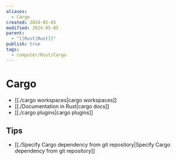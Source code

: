 ```yaml
---
aliases:
  - Cargo
created: 2024-05-05
modified: 2024-05-05
parent:
  - "[[Rust|Rust]]"
publish: true
tags:
  - computer/Rust/Cargo
---
```


# Cargo
- [[./cargo workspaces|cargo workspaces]]
- [[./Documentation in Rust|cargo docs]]
- [[./cargo plugins|cargo plugins]]

## Tips
- [[./Specify Cargo dependency from git repository|Specify Cargo dependency from git repository]]
